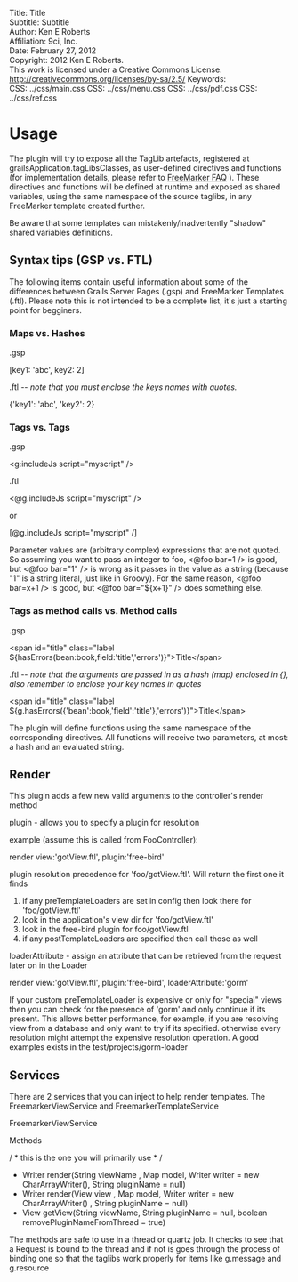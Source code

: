 Title:			Title  
Subtitle:		Subtitle  
Author:			Ken E Roberts  
Affiliation:	9ci, Inc.  
Date:			February 27, 2012  
Copyright:		2012 Ken E Roberts.  
				This work is licensed under a Creative Commons License.  
				http://creativecommons.org/licenses/by-sa/2.5/
Keywords:		
CSS:            ../css/main.css
CSS:			../css/menu.css
CSS:			../css/pdf.css
CSS:			../css/ref.css

# Usage #

The plugin will try to expose all the TagLib artefacts, registered at grailsApplication.tagLibsClasses, as
user-defined directives and functions (for implementation details, please refer to
[FreeMarker FAQ](http://freemarker.sourceforge.net/docs/app_faq.html#faq_implement_function_or_macro_in_java) ).
These directives and functions will be defined at runtime and exposed as shared variables, using the same namespace
of the source taglibs, in any FreeMarker template created further.

<p class="warning">
Be aware that some templates can mistakenly/inadvertently "shadow" shared variables definitions.
</p>

## Syntax tips (GSP vs. FTL) ##

The following items contain useful information about some of the differences between Grails Server Pages (.gsp) and
FreeMarker Templates (.ftl). Please note this is not intended to be a complete list, it's just a starting point for
begginers.

### Maps vs. Hashes ###

.gsp  
<p class="code">[key1: 'abc', key2: 2]</p>


.ftl  -- *note that you must enclose the keys names with quotes.*  
<p class="code">{'key1': 'abc', 'key2': 2}</p>

### Tags vs. Tags ###

.gsp  
<p class="code">&lt;g:includeJs script="myscript" /></p>

.ftl  
<p class="code">&lt;@g.includeJs script="myscript" /></p>

or  
<p class="code">[@g.includeJs script="myscript" /]</p>


Parameter values are (arbitrary complex) expressions that are not quoted. So assuming you want to pass an integer to
foo, <\@foo bar=1 /> is good, but <\@foo bar="1" /> is wrong as it passes in the value as a string (because "1" is a
string literal, just like in Groovy). For the same reason, <\@foo bar=x+1 /> is good, but <\@foo bar="${x+1}" />
does something else.

### Tags as method calls vs. Method calls ###

.gsp  
<p class="code">&lt;span id="title" class="label ${hasErrors(bean:book,field:'title','errors')}">Title&lt;/span></p>

.ftl -- *note that the arguments are passed in as a hash (map) enclosed in {}, also remember to enclose your key names in
quotes*  
<p class="code">&lt;span id="title" class="label ${g.hasErrors({'bean':book,'field':'title'},'errors')}">Title&lt;/span></p>


<p class="note">
The plugin will define functions using the same namespace of the corresponding directives.
All functions will receive two parameters, at most: a hash and an evaluated string. 
</p>


## Render ##

This plugin adds a few new valid arguments to the controller's render method

plugin - allows you to specify a plugin for resolution

example (assume this is called from FooController):  
<p class="code">render view:'gotView.ftl', plugin:'free-bird'</p>

plugin resolution precedence for 'foo/gotView.ftl'. Will return the first one it finds

1. if any preTemplateLoaders are set in config then look there for 'foo/gotView.ftl'
2. look in the application's view dir for 'foo/gotView.ftl'
3. look in the free-bird plugin for foo/gotView.ftl
4. if any postTemplateLoaders are specified then call those as well

loaderAttribute - assign an attribute that can be retrieved from the request later on in the Loader  
<p class="code">render view:'gotView.ftl', plugin:'free-bird', loaderAttribute:'gorm'</p>

If your custom preTemplateLoader is expensive or only for "special" views then you can check for the presence of 'gorm' and only continue if its present.
This allows better performance, for example, if you are resolving view from a database and only want to try if its specified. otherwise every resolution might attempt the expensive resolution operation. A good examples exists in the test/projects/gorm-loader

## Services ##

There are 2 services that you can inject to help render templates. The FreemarkerViewService and FreemarkerTemplateService

FreemarkerViewService

Methods

/ * this is the one you will primarily use * /  

*	Writer render(String viewName , Map model, Writer writer = new CharArrayWriter(), String pluginName = null)
*	Writer render(View view , Map model, Writer writer = new CharArrayWriter() , String pluginName = null)
*	View getView(String viewName, String pluginName = null, boolean removePluginNameFromThread = true) 

The methods are safe to use in a thread or quartz job. It checks to see that a Request is bound to the thread and if not is goes through the process of binding one so that the taglibs work properly for items like g.message and g.resource


